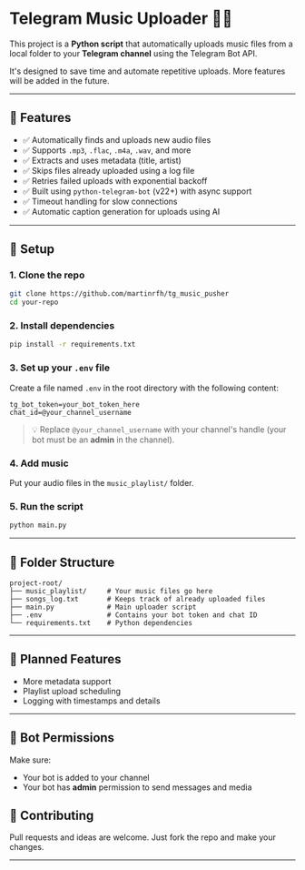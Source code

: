 # Telegram Music Uploader 🎵🤖

This project is a **Python script** that automatically uploads music files from a local folder to your **Telegram channel** using the Telegram Bot API.

It's designed to save time and automate repetitive uploads. More features will be added in the future.

---

## 📌 Features

- ✅ Automatically finds and uploads new audio files
- ✅ Supports `.mp3`, `.flac`, `.m4a`, `.wav`, and more
- ✅ Extracts and uses metadata (title, artist)
- ✅ Skips files already uploaded using a log file
- ✅ Retries failed uploads with exponential backoff
- ✅ Built using `python-telegram-bot` (v22+) with async support
- ✅ Timeout handling for slow connections
- ✅ Automatic caption generation for uploads using AI

---

## 🔧 Setup

### 1. Clone the repo

```bash
git clone https://github.com/martinrfh/tg_music_pusher
cd your-repo
```

### 2. Install dependencies

```bash
pip install -r requirements.txt
```

### 3. Set up your `.env` file

Create a file named `.env` in the root directory with the following content:

```
tg_bot_token=your_bot_token_here
chat_id=@your_channel_username
```

> 💡 Replace `@your_channel_username` with your channel's handle (your bot must be an **admin** in the channel).

### 4. Add music

Put your audio files in the `music_playlist/` folder.

### 5. Run the script

```bash
python main.py
```

---

## 📁 Folder Structure

```
project-root/
├── music_playlist/     # Your music files go here
├── songs_log.txt       # Keeps track of already uploaded files
├── main.py             # Main uploader script
├── .env                # Contains your bot token and chat ID
└── requirements.txt    # Python dependencies
```

---

## 🚧 Planned Features

- More metadata support
- Playlist upload scheduling
- Logging with timestamps and details

---

## 🤖 Bot Permissions

Make sure:

- Your bot is added to your channel
- Your bot has **admin** permission to send messages and media

## 🙌 Contributing

Pull requests and ideas are welcome. Just fork the repo and make your changes.

---
